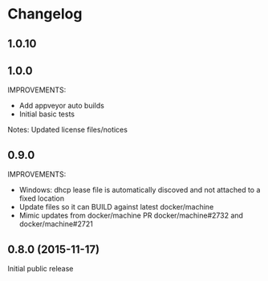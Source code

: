 # Changelog

## 1.0.10

## 1.0.0

IMPROVEMENTS:
 * Add appveyor auto builds
 * Initial basic tests

Notes: Updated license files/notices

## 0.9.0

IMPROVEMENTS:
 * Windows: dhcp lease file is automatically discoved and not attached to a fixed location
 * Update files so it can BUILD against latest docker/machine
 * Mimic updates from docker/machine PR docker/machine#2732 and docker/machine#2721

## 0.8.0 (2015-11-17)

Initial public release
